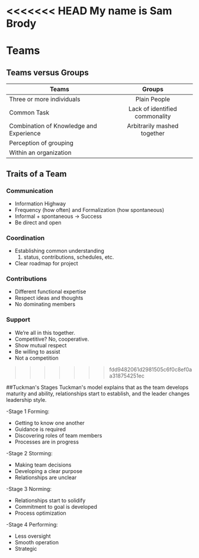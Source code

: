 <<<<<<< HEAD
My name is Sam Brody
=======
# Teams #

## Teams versus Groups ##

| Teams                                 |Groups         |
| -------------                         |:-------------:|
|Three or more individuals              | Plain People|
|Common Task                            | Lack of identified commonality|
|Combination of Knowledge and Experience| Arbitrarily mashed together|
|Perception of grouping                 ||
|Within an organization                 ||

## Traits of a Team ##

### Communication ###
* Information Highway
* Frequency (how often) and Formalization (how spontaneous)
* Informal + spontaneous -> Success
* Be direct and open

### Coordination ###
* Establishing common understanding 
	1. status, contributions, schedules, etc.
* Clear roadmap for project 

### Contributions ###
* Different functional expertise 
* Respect ideas and thoughts 
* No dominating members 

### Support ###
* We’re all in this together.
* Competitive? No, cooperative.
* Show mutual respect
* Be willing to assist
* Not a competition
>>>>>>> fdd9482061d2981505c6f0c8ef0aa318754251ec

##Tuckman's Stages
Tuckman's model explains that as the team develops maturity and ability,
relationships start to establish, and the leader changes leadership style. 

-Stage 1 Forming:
* Getting to know one another
* Guidance is required 
* Discovering roles of team members
* Processes are in progress

-Stage 2 Storming:
* Making team decisions 
* Developing a clear purpose
* Relationships are unclear

-Stage 3 Norming:
* Relationships start to solidify
* Commitment to goal is developed 
* Process optimization

-Stage 4 Performing:
* Less oversight 
* Smooth operation
* Strategic